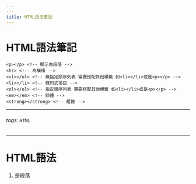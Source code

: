 ```yaml
---
---
title: HTML語法筆記
---
```


# HTML語法筆記
```HTML=
<p></p> <!-- 顯示為段落 -->
<hr> <!-- 為橫槓 -->
<ul></ul> <!-- 無指定順序列表 需要搭配其他標籤 如<li></li>或是<p></p> -->
<li></li> <!-- 條列式項目 -->
<ol></ol> <!-- 指定順序列表 需要搭配其他標籤 如<li></li>或是<p></p> -->
<em></em> <!-- 斜體 -->
<strong></strong> <!-- 粗體 -->

```

---
###### tags: `HTML`
---
# HTML語法

1. <p></p> 是段落
